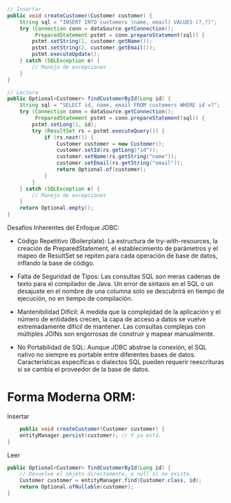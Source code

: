 ```java
// Insertar
public void createCustomer(Customer customer) {
    String sql = "INSERT INTO customers (name, email) VALUES (?,?)";
    try (Connection conn = dataSource.getConnection();
         PreparedStatement pstmt = conn.prepareStatement(sql)) {
        pstmt.setString(1, customer.getName());
        pstmt.setString(2, customer.getEmail());
        pstmt.executeUpdate();
    } catch (SQLException e) {
        // Manejo de excepciones
    }
}
```

```java
// Lectura
public Optional<Customer> findCustomerById(Long id) {
    String sql = "SELECT id, name, email FROM customers WHERE id =?";
    try (Connection conn = dataSource.getConnection();
         PreparedStatement pstmt = conn.prepareStatement(sql)) {
        pstmt.setLong(1, id);
        try (ResultSet rs = pstmt.executeQuery()) {
            if (rs.next()) {
                Customer customer = new Customer();
                customer.setId(rs.getLong("id"));
                customer.setName(rs.getString("name"));
                customer.setEmail(rs.getString("email"));
                return Optional.of(customer);
            }
        }
    } catch (SQLException e) {
        // Manejo de excepciones
    }
    return Optional.empty();
}
```

Desafíos Inherentes del Enfoque JDBC:

* Código Repetitivo (Boilerplate): La estructura de try-with-resources, la creación de PreparedStatement, el
  establecimiento de parámetros y el mapeo de ResultSet se repiten para cada operación de base de datos,
  inflando la base de código.

* Falta de Seguridad de Tipos: Las consultas SQL son meras cadenas de texto para el compilador de Java. Un error de
  sintaxis en el SQL o un desajuste en el nombre de una columna solo se descubrirá en tiempo de ejecución, no en tiempo
  de compilación.

* Mantenibilidad Difícil: A medida que la complejidad de la aplicación y el número de entidades crecen, la capa de
  acceso
  a datos se vuelve extremadamente difícil de mantener. Las consultas complejas con múltiples JOINs son engorrosas de
  construir y mapear manualmente.

* No Portabilidad de SQL: Aunque JDBC abstrae la conexión, el SQL nativo no siempre es portable entre diferentes bases
  de datos. Características específicas o dialectos SQL pueden requerir reescrituras si se cambia el proveedor de la
  base
  de datos.

# Forma Moderna ORM:

Insertar

```java
    public void createCustomer(Customer customer) {
    entityManager.persist(customer); // Y ya está.
}
```

Leer

```java
public Optional<Customer> findCustomerById(Long id) {
    // Devuelve el objeto directamente, o null si no existe.
    Customer customer = entityManager.find(Customer.class, id);
    return Optional.ofNullable(customer);
}
```
